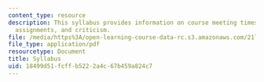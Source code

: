 ```yaml
---
content_type: resource
description: This syllabus provides information on course meeting times, class sessions,
  assignments, and criticism.
file: /media/https%3A/open-learning-course-data-rc.s3.amazonaws.com/21l-435-shakespeare-film-and-media-fall-2002/18499d51fcffb5222a4c67b459a824c7_f02syllabus.pdf
file_type: application/pdf
resourcetype: Document
title: Syllabus
uid: 18499d51-fcff-b522-2a4c-67b459a824c7
---
```

